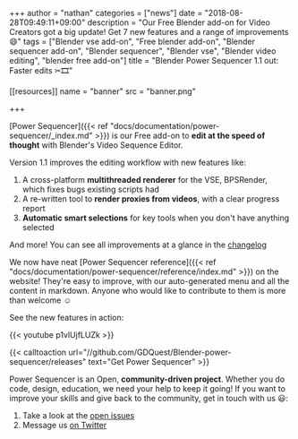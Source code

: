 +++
author = "nathan"
categories = ["news"]
date = "2018-08-28T09:49:11+09:00"
description = "Our Free Blender add-on for Video Creators got a big update! Get 7 new features and a range of improvements 😄"
tags = ["Blender vse add-on", "Free blender add-on", "Blender sequencer add-on", "Blender sequencer", "Blender vse", "Blender video editing", "blender free add-on"]
title = "Blender Power Sequencer 1.1 out: Faster edits ✂🎞"

[[resources]]
  name = "banner"
  src = "banner.png"

+++

[Power Sequencer]({{< ref "docs/documentation/power-sequencer/_index.md" >}}) is our Free add-on to **edit at the speed of thought** with Blender's Video Sequence Editor.

Version 1.1 improves the editing workflow with new features like:

1. A cross-platform **multithreaded renderer** for the VSE, BPSRender, which fixes bugs existing scripts had
1. A re-written tool to **render proxies from videos**, with a clear progress report
1. **Automatic smart selections** for key tools when you don't have anything selected

And more! You can see all improvements at a glance in the [changelog](//github.com/GDQuest/Blender-power-sequencer/blob/master/changelog.md)

We now have neat [Power Sequencer reference]({{< ref "docs/documentation/power-sequencer/reference/index.md" >}}) on the website! They're easy to improve, with our auto-generated menu and all the content in markdown. Anyone who would like to contribute to them is more than welcome ☺

See the new features in action:

{{< youtube p1vlUjfLUZk >}}

{{< calltoaction url="//github.com/GDQuest/Blender-power-sequencer/releases" text="Get Power Sequencer" >}}

Power Sequencer is an Open, **community-driven project**. Whether you do code, design, education, we need your help to keep it going! If you want to improve your skills and give back to the community, get in touch with us 😃:

1. Take a look at the [open issues](//github.com/GDQuest/Blender-power-sequencer/issues)
2. Message us [on Twitter](//twitter.com/NathanGDQuest)
